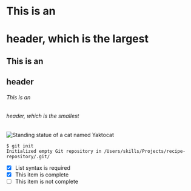 # This is an <h1> header, which is the largest
## This is an <h2> header
###### This is an <h6> header, which is the smallest

![Standing statue of a cat named Yaktocat](https://octodex.github.com/images/yaktocat.png)

```
$ git init
Initialized empty Git repository in /Users/skills/Projects/recipe-repository/.git/
```

- [x] List syntax is required
- [x] This item is complete
- [ ] This item is not complete
